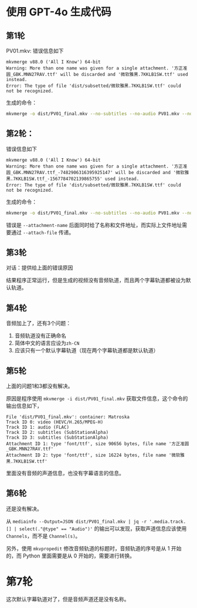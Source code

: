 # 使用 GPT-4o 生成代码

## 第1轮

PV01.mkv: 错误信息如下

```
mkvmerge v88.0 ('All I Know') 64-bit
Warning: More than one name was given for a single attachment. '方正准圆_GBK.MNN27RAV.ttf' will be discarded and '微软雅黑.7KKLB1SW.ttf' used instead.
Error: The type of file 'dist/subsetted/微软雅黑.7KKLB1SW.ttf' could not be recognized.
```

生成的命令：

```bash
mkvmerge -o dist/PV01_final.mkv --no-subtitles --no-audio PV01.mkv --no-audio --no-video --no-chapters PV01.mkv --language 0:zh --track-name 0:Simplified Chinese dist/subsetted/PV01.SC.ass --language 0:zh-TW --track-name 0:Traditional Chinese dist/subsetted/PV01.TC.ass --attachment-name 方正准圆_GBK.MNN27RAV.ttf dist/subsetted/方正准圆_GBK.MNN27RAV.ttf --attachment-name 微软雅黑.7KKLB1SW.ttf dist/subsetted/微软雅黑.7KKLB1SW.ttf
```

## 第2轮：

错误信息如下

```
mkvmerge v88.0 ('All I Know') 64-bit
Warning: More than one name was given for a single attachment. '方正准圆_GBK.MNN27RAV.ttf_-7482906316395925147' will be discarded and '微软雅黑.7KKLB1SW.ttf_-1567784702139865755' used instead.
Error: The type of file 'dist/subsetted/微软雅黑.7KKLB1SW.ttf' could not be recognized.
```

生成的命令：

```bash
mkvmerge -o dist/PV01_final.mkv --no-subtitles --no-audio PV01.mkv --no-audio --no-video --no-chapters PV01.mkv --language 0:zh --track-name 0:Simplified Chinese dist/subsetted/PV01.SC.ass --language 0:zh-TW --track-name 0:Traditional Chinese dist/subsetted/PV01.TC.ass --attachment-name 方正准圆_GBK.MNN27RAV.ttf_-7482906316395925147 dist/subsetted/方正准圆_GBK.MNN27RAV.ttf --attachment-name 微软雅黑.7KKLB1SW.ttf_-1567784702139865755 dist/subsetted/微软雅黑.7KKLB1SW.ttf
```

错误是 `--attachment-name` 后面同时给了名称和文件地址，而实际上文件地址需要通过 `--attach-file` 传递。

## 第3轮

对话：提供给上面的错误原因

结果程序正常运行，但是生成的视频没有音频轨道，而且两个字幕轨道都被设为默认轨道。

## 第4轮

音频加上了，还有3个问题：

1. 音频轨道没有正确命名
2. 简体中文的语言应设为`zh-CN`
3. 应该只有一个默认字幕轨道（现在两个字幕轨道都是默认轨道）

## 第5轮

上面的问题1和3都没有解决。

原因是程序使用 `mkvmerge -i dist/PV01_final.mkv` 获取文件信息，这个命令的输出信息如下，
```
File 'dist/PV01_final.mkv': container: Matroska
Track ID 0: video (HEVC/H.265/MPEG-H)
Track ID 1: audio (FLAC)
Track ID 2: subtitles (SubStationAlpha)
Track ID 3: subtitles (SubStationAlpha)
Attachment ID 1: type 'font/ttf', size 90656 bytes, file name '方正准圆_GBK.MNN27RAV.ttf'
Attachment ID 2: type 'font/ttf', size 16224 bytes, file name '微软雅黑.7KKLB1SW.ttf'
```
里面没有音频的声道信息，也没有字幕语言的信息。

## 第6轮

还是没有解决。

从 `mediainfo --Output=JSON dist/PV01_final.mkv | jq -r '.media.track.[] | select(."@type" == "Audio")'` 的输出可以发现，获取声道信息应该使用 `Channels`，而不是 `Channel(s)`。

另外，使用 `mkvpropedit` 修改音频轨道的标题时，音频轨道的序号是从 1 开始的，而 Python 里面需要是从 0 开始的，需要进行转换。

# 第7轮

这次默认字幕轨道对了，但是音频声道还是没有名称。
